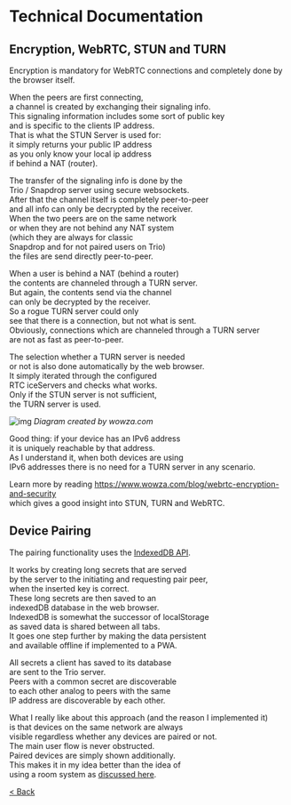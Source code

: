 # Technical Documentation
## Encryption, WebRTC, STUN and TURN

Encryption is mandatory for WebRTC connections and completely done by the browser itself.

When the peers are first connecting, \
a channel is created by exchanging their signaling info. \
This signaling information includes some sort of public key \
and is specific to the clients IP address. \
That is what the STUN Server is used for: \
it simply returns your public IP address \
as you only know your local ip address \
if behind a NAT (router).

The transfer of the signaling info is done by the \
Trio / Snapdrop server using secure websockets. \
After that the channel itself is completely peer-to-peer \
and all info can only be decrypted by the receiver. \
When the two peers are on the same network \
or when they are not behind any NAT system \
(which they are always for classic \
Snapdrop and for not paired users on Trio) \
the files are send directly peer-to-peer.

When a user is behind a NAT (behind a router) \
the contents are channeled through a TURN server. \
But again, the contents send via the channel \
can only be decrypted by the receiver. \
So a rogue TURN server could only \
see that there is a connection, but not what is sent. \
Obviously, connections which are channeled through a TURN server \
are not as fast as peer-to-peer.

The selection whether a TURN server is needed \
or not is also done automatically by the web browser. \
It simply iterated through the configured \
RTC iceServers and checks what works. \
Only if the STUN server is not sufficient, \
the TURN server is used.

![img](https://www.wowza.com/wp-content/uploads/WeRTC-Encryption-Diagrams-01.jpg)
_Diagram created by wowza.com_

Good thing: if your device has an IPv6 address \
it is uniquely reachable by that address. \
As I understand it, when both devices are using \
IPv6 addresses there is no need for a TURN server in any scenario.

Learn more by reading https://www.wowza.com/blog/webrtc-encryption-and-security \
which gives a good insight into STUN, TURN and WebRTC.


## Device Pairing

The pairing functionality uses the [IndexedDB API](https://developer.mozilla.org/en-US/docs/Web/API/IndexedDB_API).

It works by creating long secrets that are served \
by the server to the initiating and requesting pair peer, \
when the inserted key is correct. \
These long secrets are then saved to an \
indexedDB database in the web browser. \
IndexedDB is somewhat the successor of localStorage \
as saved data is shared between all tabs. \
It goes one step further by making the data persistent \
and available offline if implemented to a PWA.

All secrets a client has saved to its database \
are sent to the Trio server. \
Peers with a common secret are discoverable \
to each other analog to peers with the same \
IP address are discoverable by each other.

What I really like about this approach (and the reason I implemented it) \
is that devices on the same network are always \
visible regardless whether any devices are paired or not. \
The main user flow is never obstructed. \
Paired devices are simply shown additionally. \
This makes it in my idea better than the idea of \
using a room system as [discussed here](https://github.com/RobinLinus/snapdrop/pull/214).


[< Back](/README.md)
